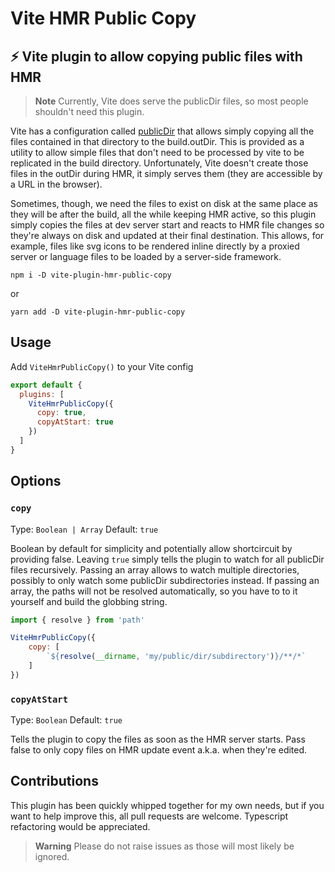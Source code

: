 # Vite HMR Public Copy
## ⚡ Vite plugin to allow copying public files with HMR

> **Note**
> Currently, Vite does serve the publicDir files, so most people shouldn't need this plugin.

Vite has a configuration called [publicDir](https://vitejs.dev/guide/assets.html#the-public-directory) that allows simply copying all the files contained in that directory to the build.outDir. This is provided as a utility to allow simple files that don't need to be processed by vite to be replicated in the build directory. Unfortunately, Vite doesn't create those files in the outDir during HMR, it simply serves them (they are accessible by a URL in the browser).

Sometimes, though, we need the files to exist on disk at the same place as they will be after the build, all the while keeping HMR active, so this plugin simply copies the files at dev server start and reacts to HMR file changes so they're always on disk and updated at their final destination. This allows, for example, files like svg icons to be rendered inline directly by a proxied server or language files to be loaded by a server-side framework.


```shell
npm i -D vite-plugin-hmr-public-copy
```

or

```
yarn add -D vite-plugin-hmr-public-copy
```

## Usage

Add ```ViteHmrPublicCopy()``` to your Vite config

```js
export default {
  plugins: [
    ViteHmrPublicCopy({
      copy: true,
      copyAtStart: true
    })
  ]
}
```

## Options

### `copy`

Type: `Boolean | Array`
Default: `true`

Boolean by default for simplicity and potentially allow shortcircuit by providing false. Leaving `true` simply tells the plugin to watch for all publicDir files recursively.
Passing an array allows to watch multiple directories, possibly to only watch some publicDir subdirectories instead. If passing an array, the paths will not be resolved automatically, so you have to to it yourself and build the globbing string.

```js
import { resolve } from 'path'

ViteHmrPublicCopy({
    copy: [
        `${resolve(__dirname, 'my/public/dir/subdirectory')}/**/*`
    ]
})
```

### `copyAtStart`

Type: `Boolean`
Default: `true`

Tells the plugin to copy the files as soon as the HMR server starts. Pass false to only copy files on HMR update event a.k.a. when they're edited.


## Contributions
This plugin has been quickly whipped together for my own needs, but if you want to help improve this, all pull requests are welcome. Typescript refactoring would be appreciated.
> **Warning** 
> Please do not raise issues as those will most likely be ignored.
